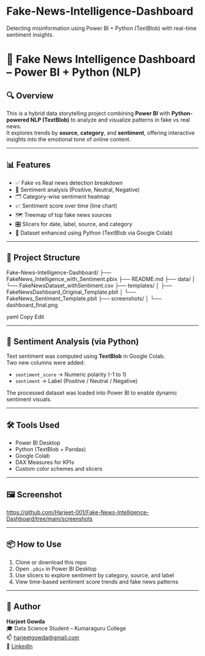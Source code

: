 # Fake-News-Intelligence-Dashboard
Detecting misinformation using Power BI + Python (TextBlob) with real-time sentiment insights.

# 📰 Fake News Intelligence Dashboard – Power BI + Python (NLP)

## 🔍 Overview
This is a hybrid data storytelling project combining **Power BI** with **Python-powered NLP (TextBlob)** to analyze and visualize patterns in fake vs real news.  
It explores trends by **source**, **category**, and **sentiment**, offering interactive insights into the emotional tone of online content.

---

## 📊 Features

- ✅ Fake vs Real news detection breakdown
- 🧠 Sentiment analysis (Positive, Neutral, Negative)
- 🗂️ Category-wise sentiment heatmap
- 📈 Sentiment score over time (line chart)
- 🗺️ Treemap of top fake news sources
- 🎛️ Slicers for date, label, source, and category
- 💾 Dataset enhanced using Python (TextBlob via Google Colab)

---

## 📁 Project Structure

Fake-News-Intelligence-Dashboard/
├── FakeNews_Intelligence_with_Sentiment.pbix
├── README.md
├── data/
│ └── FakeNewsDataset_withSentiment.csv
├── templates/
│ ├── FakeNewsDashboard_Original_Template.pbit
│ └── FakeNews_Sentiment_Template.pbit
├── screenshots/
│ └── dashboard_final.png

yaml
Copy
Edit

---

## 🧪 Sentiment Analysis (via Python)

Text sentiment was computed using **TextBlob** in Google Colab.  
Two new columns were added:
- `sentiment_score` → Numeric polarity (-1 to 1)
- `sentiment` → Label (Positive / Neutral / Negative)

The processed dataset was loaded into Power BI to enable dynamic sentiment visuals.

---

## 🛠 Tools Used

- Power BI Desktop
- Python (TextBlob + Pandas)
- Google Colab
- DAX Measures for KPIs
- Custom color schemes and slicers

---

## 🖼️ Screenshot

https://github.com/Harjeet-001/Fake-News-Intelligence-Dashboard/tree/main/screenshots

---

## 📦 How to Use

1. Clone or download this repo
2. Open `.pbix` in Power BI Desktop
3. Use slicers to explore sentiment by category, source, and label
4. View time-based sentiment score trends and fake news patterns

---

## 👤 Author

**Harjeet Gowda**  
🎓 Data Science Student – Kumaraguru College  
📫 harjeetgowda@gmail.com  
🔗 [LinkedIn](www.linkedin.com/in/harjeet-gowda-a04900337)
